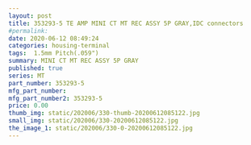 ```yaml
---
layout: post
title: 353293-5 TE AMP MINI CT MT REC ASSY 5P GRAY,IDC connectors
#permalink: 
date: 2020-06-12 08:49:24
categories: housing-terminal
tags:  1.5mm Pitch(.059")
summary: MINI CT MT REC ASSY 5P GRAY
published: true 
series: MT
part_number: 353293-5
mfg_part_number: 
mfg_part_number2: 353293-5
price: 0.00
thumb_img: static/202006/330-thumb-20200612085122.jpg
small_img: static/202006/330-20200612085122.jpg
the_image_1: static/202006/330-0-20200612085122.jpg
---
```



